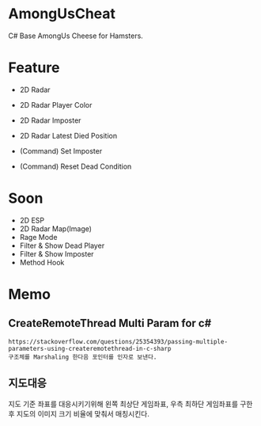 # AmongUsCheat

  C# Base AmongUs Cheese for Hamsters.
  
 # Feature
  - 2D Radar
  - 2D Radar Player Color
  - 2D Radar Imposter
  - 2D Radar Latest Died Position
 
  
  - (Command) Set Imposter
  - (Command) Reset Dead Condition
 
 # Soon
  - 2D ESP
  - 2D Radar Map(Image)
  - Rage Mode
  - Filter & Show Dead Player
  - Filter & Show Imposter
  - Method Hook
  
  
 # Memo

 ## CreateRemoteThread Multi Param for c# 
    https://stackoverflow.com/questions/25354393/passing-multiple-parameters-using-createremotethread-in-c-sharp
    구조체를 Marshaling 한다음 포인터를 인자로 보낸다. 
    
 ## 지도대응 
 
   지도 기준 좌표를 대응시키기위해 왼쪽 최상단 게임좌표, 우측 최하단 게임좌표를 구한후
   지도의 이미지 크기 비율에 맞춰서 매칭시킨다.
   


